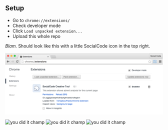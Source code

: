 ## Setup

- Go to `chrome://extensions/`
- Check developer mode
- Click `Load unpacked extension...`
- Upload this whole repo
 

*Blam.* Should look like this with a little SocialCode icon in the top right. 

![Should look like this](https://raw.githubusercontent.com/ReptarAzar/chrome-extension/master/success.png)

![you did it champ](https://media.giphy.com/media/7SranzkHGea2c/giphy.gif) ![you did it champ](https://media.giphy.com/media/7SranzkHGea2c/giphy.gif) ![you did it champ](https://media.giphy.com/media/7SranzkHGea2c/giphy.gif)
